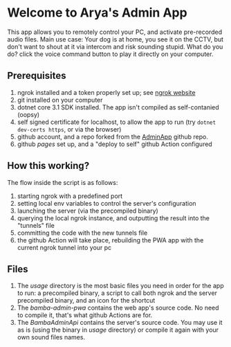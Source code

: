 # Welcome to Arya's Admin App

This app allows you to remotely control your PC, and activate pre-recorded audio files.
Main use case: Your dog is at home, you see it on the CCTV, but don't want to shout at it via intercom and risk sounding stupid. What do you do? click the voice command button to play it directly on your computer.

## Prerequisites
1. ngrok installed and a token properly set up; see [ngrok website](https://ngrok.com/)
2. git installed on your computer
3. dotnet core 3.1 SDK installed. The app isn't compiled as self-contanied (oopsy)
4. self signed certificate for localhost, to allow the app to run (try ```dotnet dev-certs https```, or via the browser)
5. github account, and a repo forked from the [AdminApp](https://github.com/yoadwo/bamba/tree/master) github repo.
6. github *pages* set up, and a "deploy to self" github Action configured

## How this working?
The flow inside the script is as follows:
1. starting ngrok with a predefined port
2. setting local env variables to control the server's configuration
3. launching the server (via the precompiled binary)
4. querying the local ngrok instance, and outputting the result into the "tunnels" file
5. committing the code with the new tunnels file
6. the github Action will take place, rebuilding the PWA app with the current ngrok tunnel into your pc


## Files
1. The *usage* directory is the most basic files you need in order for the app to run: a precompiled binary, a script to call both ngrok and the server precompiled binary, and an icon for the shortcut
2. The *bamba-admin-pwa* contains the web app's source code. No need to compile it, that's what github Actions are for.
3. The  *BambaAdminApi* contains the server's source code. You may use it as is (using the binary in *usage* directory) or compile it again with your own sound files names.
